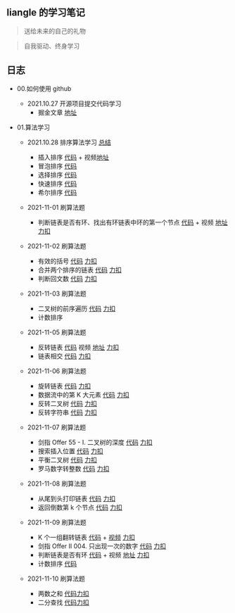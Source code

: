 ## liangle 的学习笔记

> 送给未来的自己的礼物

> 自我驱动、终身学习

## 日志

- 00.如何使用 github

  - 2021.10.27 开源项目提交代码学习
    - 掘金文章 [地址](https://juejin.cn/post/7025879447307829284/)

- 01.算法学习

  - 2021.10.28 排序算法学习 [总结](https://github.com/liangle/liangle-frontend-studybook/tree/master/algorithm/README.md)

    - 插入排序 [代码](https://github.com/liangle/liangle-frontend-studybook/tree/master/algorithm/00.w01-insertion-sort.js) + 视频[地址](https://www.bilibili.com/video/BV14r4y1C7q5)
    - 冒泡排序 [代码](https://github.com/liangle/liangle-frontend-studybook/tree/master/algorithm/01.bubble-sort.js)
    - 选择排序 [代码](https://github.com/liangle/liangle-frontend-studybook/tree/master/algorithm/02.w1-selection-sort.js)
    - 快速排序 [代码](https://github.com/liangle/liangle-frontend-studybook/tree/master/algorithm/03.w1-quick-sort.js)
    - 希尔排序 [代码](https://github.com/liangle/liangle-frontend-studybook/tree/master/algorithm/04.w1-shell-sort.js)

  - 2021-11-01 刷算法题

    - 判断链表是否有环、找出有环链表中环的第一个节点 [代码](https://github.com/liangle/liangle-frontend-studybook/tree/master/algorithm/06.w02-[141-142]-cycle.js) + 视频 [地址](https://www.bilibili.com/video/BV1kf4y1u7oA/) [力扣](https://leetcode-cn.com/problems/linked-list-cycle-ii/)

  - 2021-11-02 刷算法题

    - 有效的括号 [代码](https://github.com/liangle/liangle-frontend-studybook/tree/master/algorithm/07.w02-[20]-valid-string.js) [力扣](https://leetcode-cn.com/problems/valid-parentheses/)
    - 合并两个排序的链表 [代码](https://github.com/liangle/liangle-frontend-studybook/tree/master/algorithm/08.w02-[21]-merge-list.js) [力扣](https://leetcode-cn.com/problems/merge-two-sorted-lists/)
    - 判断回文数 [代码](https://github.com/liangle/liangle-frontend-studybook/tree/master/algorithm/09.w02-[9]-is-palindrome.js) [力扣](https://leetcode-cn.com/problems/palindrome-number/)

  - 2021-11-03 刷算法题

    - 二叉树的前序遍历 [代码](https://github.com/liangle/liangle-frontend-studybook/tree/master/algorithm/10.w02-[144]-binary-tree-traversal.js) [力扣](https://leetcode-cn.com/problems/binary-tree-preorder-traversal/)
    - 计数排序

  - 2021-11-05 刷算法题

    - 反转链表 [代码](https://github.com/liangle/liangle-frontend-studybook/tree/master/algorithm/11.w02-[024]-reverseList.js) 视频 [地址](https://www.bilibili.com/video/BV1Lg411K7py/) [力扣](https://leetcode-cn.com/problems/UHnkqh)
    - 链表相交 [代码](https://github.com/liangle/liangle-frontend-studybook/tree/master/algorithm/12.w02-[02.07]-get-intersection-node.js) [力扣](https://leetcode-cn.com/problems/intersection-of-two-linked-lists-lcci)

  - 2021-11-06 刷算法题

    - 旋转链表 [代码](https://github.com/liangle/liangle-frontend-studybook/tree/master/algorithm/13.w02-[61]-rotate-right.js) [力扣](https://leetcode-cn.com/problems/rotate-list/)
    - 数据流中的第 K 大元素 [代码](https://github.com/liangle/liangle-frontend-studybook/tree/master/algorithm/14.w02-[703]-kth-largest.js) [力扣](https://leetcode-cn.com/problems/kth-largest-element-in-a-stream)
    - 反转二叉树 [代码](https://github.com/liangle/liangle-frontend-studybook/tree/master/algorithm/15.w02-[226]-invert-tree.js) [力扣](https://leetcode-cn.com/problems/invert-binary-tree/)
    - 反转字符串 [代码](https://github.com/liangle/liangle-frontend-studybook/tree/master/algorithm/16.w02-[344]-reverse-string.js) [力扣](https://leetcode-cn.com/problems/reverse-string/)

  - 2021-11-07 刷算法题

    - 剑指 Offer 55 - I. 二叉树的深度 [代码](https://github.com/liangle/liangle-frontend-studybook/tree/master/algorithm/17.w02-[55]-max-depth.js) [力扣](https://leetcode-cn.com/problems/er-cha-shu-de-shen-du-lcof/)
    - 搜索插入位置 [代码](https://github.com/liangle/liangle-frontend-studybook/tree/master/algorithm/18.w02-[35]-search-insert.js) [力扣](https://leetcode-cn.com/problems/search-insert-position/)
    - 平衡二叉树 [代码](https://github.com/liangle/liangle-frontend-studybook/tree/master/algorithm/19.w02-[110]-is-balanced.js) [力扣](https://leetcode-cn.com/problems/balanced-binary-tree/)
    - 罗马数字转整数 [代码](https://github.com/liangle/liangle-frontend-studybook/tree/master/algorithm/20.w02-[13]-roman-to-int.js) [力扣](https://leetcode-cn.com/problems/roman-to-integer/)

  - 2021-11-08 刷算法题

    - 从尾到头打印链表 [代码](https://github.com/liangle/liangle-frontend-studybook/tree/master/algorithm/21.w03-[06]-reverse-print.js) [力扣](https://leetcode-cn.com/problems/cong-wei-dao-tou-da-yin-lian-biao-lcof)
    - 返回倒数第 k 个节点 [代码](https://github.com/liangle/liangle-frontend-studybook/tree/master/algorithm/22.w03-[02.02]-kth-to-last.js) [力扣](https://leetcode-cn.com/problems/kth-node-from-end-of-list-lcci/)

  - 2021-11-09 刷算法题

    - K 个一组翻转链表 [代码](https://github.com/liangle/liangle-frontend-studybook/tree/master/algorithm/23.w03-[25]-reverse-kgroup.js) + [视频](https://www.bilibili.com/video/BV17q4y1372g/) [力扣](https://leetcode-cn.com/problems/reverse-nodes-in-k-group/)
    - 剑指 Offer II 004. 只出现一次的数字 [代码](https://github.com/liangle/liangle-frontend-studybook/tree/master/algorithm/24.w03-[004]-single-number.js) [力扣](https://leetcode-cn.com/problems/WGki4K/)
    - 判断链表是否有环 [代码](https://github.com/liangle/liangle-frontend-studybook/tree/master/algorithm/06.w02-[141-142]-cycle.js) + 视频 [地址](https://www.bilibili.com/video/BV1kf4y1u7oA/) [力扣](https://leetcode-cn.com/problems/linked-list-cycle/)
    - 计数排序 [代码](https://github.com/liangle/liangle-frontend-studybook/tree/master/algorithm/05.w02-counting-sort.js)

  - 2021-11-10 刷算法题
    - 两数之和 [代码](https://github.com/liangle/liangle-frontend-studybook/tree/master/algorithm/25.w03-[1].two-sum.js)[力扣](https://leetcode-cn.com/problems/two-sum/)
    - 二分查找 [代码](https://github.com/liangle/liangle-frontend-studybook/tree/master/algorithm/26.w03-[704]-search.js)[力扣](https://leetcode-cn.com/problems/binary-search/)
